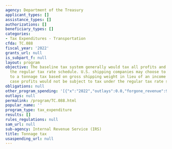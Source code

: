 ```yaml
---
agency: Department of the Treasury
applicant_types: []
assistance_types: []
authorizations: []
beneficiary_types: []
categories:
- Tax Expenditures - Transportation
cfda: TC.088
fiscal_year: '2022'
grants_url: null
is_subpart_f: null
layout: program
objective: The baseline tax system generally would tax all profits and income under
  the regular tax rate schedule. U.S. shipping companies may choose to be subject
  to a tonnage tax based on gross shipping weight in lieu of an income tax, in which
  case profits would not be subject to tax under the regular tax rate schedule.
obligations: null
other_program_spending: '[{"x":"2022","outlays":0.0,"forgone_revenue":90000000.0},{"x":"2023","outlays":0.0,"forgone_revenue":100000000.0},{"x":"2024","outlays":0.0,"forgone_revenue":120000000.0}]'
outlays: null
permalink: /program/TC.088.html
popular_name: ''
program_type: tax_expenditure
results: []
rules_regulations: null
sam_url: null
sub-agency: Internal Revenue Service (IRS)
title: Tonnage tax
usaspending_url: null
---
```

